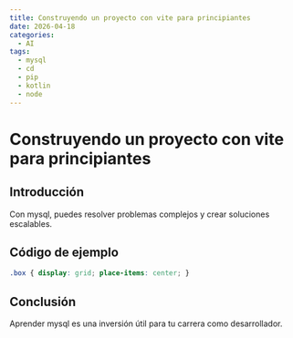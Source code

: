 ```yaml
---
title: Construyendo un proyecto con vite para principiantes
date: 2026-04-18
categories:
  - AI
tags:
  - mysql
  - cd
  - pip
  - kotlin
  - node
---
```


# Construyendo un proyecto con vite para principiantes

## Introducción

Con mysql, puedes resolver problemas complejos y crear soluciones escalables.

## Código de ejemplo

```css
.box { display: grid; place-items: center; }
```

## Conclusión

Aprender mysql es una inversión útil para tu carrera como desarrollador.